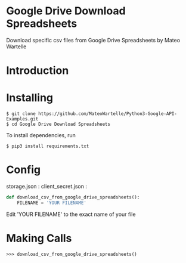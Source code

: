 # Google Drive Download Spreadsheets
Download specific csv files from Google Drive Spreadsheets 
by Mateo Wartelle

# Introduction


# Installing 
```
$ git clone https://github.com/MateoWartelle/Python3-Google-API-Examples.git
$ cd Google Drive Download Spreadsheets
```
To install dependencies, run
```
$ pip3 install requirements.txt
```
# Config
storage.json :
client_secret.json : 

```python
def download_csv_from_google_drive_spreadsheets():
    FILENAME = 'YOUR FILENAME'
```
Edit 'YOUR FILENAME' to the exact name of your file
# Making Calls
```
>>> download_csv_from_google_drive_spreadsheets()

```
